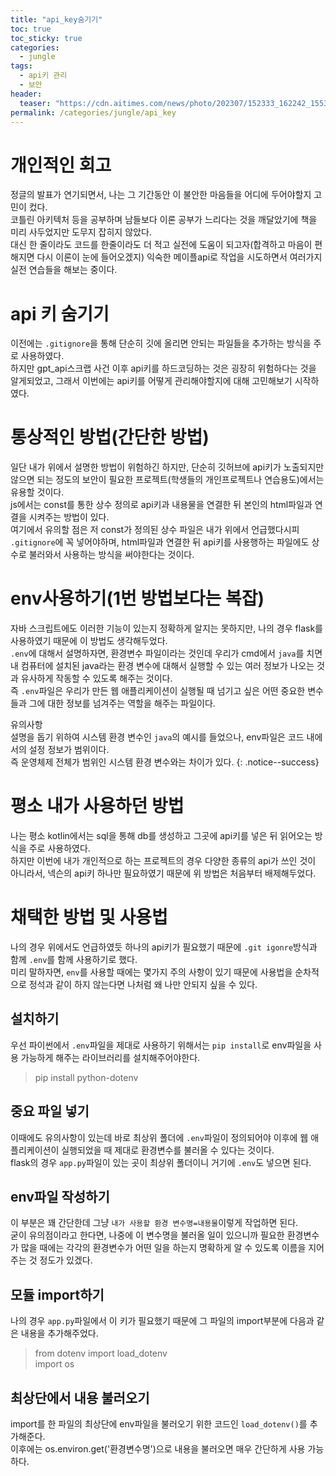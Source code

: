 ```yaml
---
title: "api_key숨기기"
toc: true
toc_sticky: true
categories:
  - jungle
tags:
  - api키 관리
  - 보안
header:
  teaser: "https://cdn.aitimes.com/news/photo/202307/152333_162242_1553.jpg"
permalink: /categories/jungle/api_key
---
```

# 개인적인 회고
정글의 발표가 연기되면서, 나는 그 기간동안 이 불안한 마음들을 어디에 두어야할지 고민이 컸다.<br>
코틀린 아키텍처 등을 공부하며 남들보다 이론 공부가 느리다는 것을 깨달았기에 책을 미리 사두었지만 도무지 잡히지 않았다.<br>
대신 한 줄이라도 코드를 한줄이라도 더 적고 실전에 도움이 되고자(합격하고 마음이 편해지면 다시 이론이 눈에 들어오겠지) 익숙한 메이플api로 작업을 시도하면서 여러가지 실전 연습들을 해보는 중이다.
# api 키 숨기기
이전에는 `.gitignore`을 통해 단순히 깃에 올리면 안되는 파일들을 추가하는 방식을 주로 사용하였다.<br>
하지만  gpt_api스크랩 사건 이후 api키를 하드코딩하는 것은 굉장히 위험하다는 것을 알게되었고, 그래서 이번에는 api키를 어떻게 관리해야할지에 대해 고민해보기 시작하였다.
# 통상적인 방법(간단한 방법)
일단 내가 위에서 설명한 방법이 위험하긴 하지만, 단순히 깃허브에 api키가 노출되지만 않으면 되는 정도의 보안이 필요한 프로젝트(학생들의 개인프로젝트나 연습용도)에서는 유용할 것이다.<br>
js에서는 const를 통한 상수 정의로 api키과 내용물을 연결한 뒤 본인의 html파일과 연결을 시켜주는 방법이 있다.<br>
여기에서 유의할 점은 저 const가 정의된 상수 파일은 내가 위에서 언급했다시피 `.gitignore`에 꼭 넣어야하며, html파일과 연결한 뒤 api키를 사용행하는 파일에도 상수로 불러와서 사용하는 방식을 써야한다는 것이다.
# env사용하기(1번 방법보다는 복잡)
자바 스크립트에도 이러한 기능이 있는지 정확하게 알지는 못하지만, 나의 경우 flask를 사용하였기 때문에 이 방법도 생각해두었다.<br>
`.env`에 대해서 설명하자면, 환경변수 파일이라는 것인데 우리가 cmd에서 `java`를 치면 내 컴퓨터에 설치된 java라는 환경 변수에 대해서 실행할 수 있는 여러 정보가 나오는 것과 유사하게 작동할 수 있도록 해주는 것이다.<br>
즉 `.env`파일은 우리가 만든 웹 애플리케이션이 실행될 때 넘기고 싶은 어떤 중요한 변수들과 그에 대한 정보를 넘겨주는 역할을 해주는 파일이다.

유의사항<br>
설명을 돕기 위하여 시스템 환경 변수인 `java`의 예시를 들었으나, env파일은 코드 내에서의 설정 정보가 범위이다.<br>
즉 운영체제 전체가 범위인 시스템 환경 변수와는 차이가 있다.
{: .notice--success}
# 평소 내가 사용하던 방법
나는 평소 kotlin에서는 sql을 통해 db를 생성하고 그곳에 api키를 넣은 뒤 읽어오는 방식을 주로 사용하였다.<br>
하지만 이번에 내가 개인적으로 하는 프로젝트의 경우 다양한 종류의 api가 쓰인 것이 아니라서, 넥슨의 api키 하나만 필요하였기 때문에 위 방법은 처음부터 배제해두었다.
# 채택한 방법 및 사용법
나의 경우 위에서도 언급하였듯 하나의 api키가 필요했기 때문에 `.git igonre`방식과 함께 `.env`를 함께 사용하기로 했다.<br>
미리 말하자면, `env`를 사용할 때에는 몇가지 주의 사항이 있기 때문에 사용법을 순차적으로 정석과 같이 하지 않는다면 나처럼 왜 나만 안되지 싶을 수 있다.
## 설치하기
우선 파이썬에서 `.env`파일을 제대로 사용하기 위해서는 `pip install`로 env파일을 사용 가능하게 해주는 라이브러리를 설치해주어야한다.
> pip install python-dotenv
## 중요 파일 넣기
이때에도 유의사항이 있는데 바로 최상위 폴더에 `.env`파일이 정의되어야 이후에 웹 애플리케이션이 실행되었을 때 제대로 환경변수를 불러올 수 있다는 것이다.<br>
flask의 경우 `app.py`파일이 있는 곳이 최상위 폴더이니 거기에 `.env`도 넣으면 된다.
## env파일 작성하기
이 부분은 꽤 간단한데 그냥 `내가 사용할 환경 변수명=내용물`이렇게 작업하면 된다.<br>
굳이 유의점이라고 한다면, 나중에 이 변수명을 불러올 일이 있으니까 필요한 환경변수가 많을 때에는 각각의 환경변수가 어떤 일을 하는지 명확하게 알 수 있도록 이름을 지어주는 것 정도가 있겠다.
## 모듈 import하기
나의 경우 `app.py`파일에서 이 키가 필요했기 때문에 그 파일의 import부분에 다음과 같은 내용을 추가해주었다.
> from dotenv import load_dotenv<br>
import os
## 최상단에서 내용 불러오기
import를 한 파일의 최상단에 env파일을 불러오기 위한 코드인 `load_dotenv()`를 추가해준다.<br>
이후에는 os.environ.get('환경변수명')으로 내용을 불러오면 매우 간단하게 사용 가능하다.
